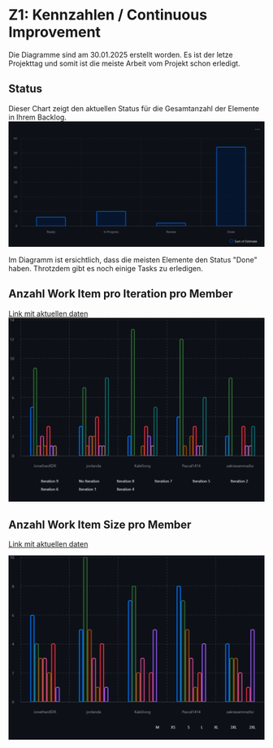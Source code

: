 # Z1: Kennzahlen / Continuous Improvement

Die Diagramme sind am 30.01.2025 erstellt worden. Es ist der letze Projekttag und somit ist die meiste Arbeit vom Projekt schon erledigt.

## Status

Dieser Chart zeigt den aktuellen Status für die Gesamtanzahl der Elemente in Ihrem Backlog.
![Status](/Dokumentation/assets/img/z1/status_diagram.png)

Im Diagramm ist ersichtlich, dass die meisten Elemente den Status "Done" haben. Throtzdem gibt es noch einige Tasks zu erledigen.

## Anzahl Work Item pro Iteration pro Member

[Link mit aktuellen daten](https://github.com/users/JonathanXDR/projects/14/insights/3)
![Status](/Dokumentation/assets/img/z1/work_items.png)

## Anzahl Work Item Size pro Member

[Link mit aktuellen daten](https://github.com/users/JonathanXDR/projects/14/insights/5)

![Status](/Dokumentation/assets/img/z1/workitempermember.png)
